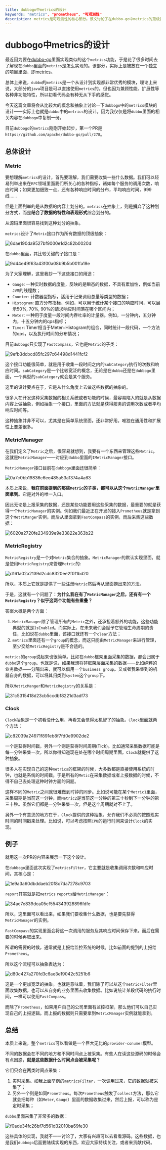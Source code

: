 ```yaml
---
title: dubbogo中metrics的设计
keywords: "metrics", "prometheus", "可观测性"
description: metrics是可观测性的核心部分。该文讨论了在dubbo-go中metrics的顶级抽象，通过Prometheus为例子揭示了如何采集和上报数据。
---
```


# dubbogo中metrics的设计
最近因为要在[dubbo-go](https://github.com/apache/dubbo-go/)里面实现类似的这个`metrics`功能，于是花了很多时间去了解现在`dubbo`里面的`metrics`是怎么实现的。该部分，实际上是被放在一个独立的项目里面，即[metrics](https://github.com/alibaba/metrics.git)。

总体上来说，`dubbo`的`metrics`是一个从设计到实现都非常优秀的模块，理论上来说，大部分的`java`项目是可以直接使用`metrics`的。但也因为兼顾性能、扩展性等各种非功能特性，所以初看代码会有种无从下手的感觉。

今天这篇文章将会从比较大的概念和抽象上讨论一下`dubbogo`中的`metrics`模块的设计——实际上也就是`dubbo`中的`metrics`的设计。因为我仅仅是将`dubbo`里面的相关内容在`dubbogo`中复制一份。

目前`dubbogo`的`metrics`刚刚开始起步，第一个PR是`https://github.com/apache/dubbo-go/pull/278`。

## 总体设计

### Metric

要想理解`metrics`的设计，首先要理解，我们需要收集一些什么数据。我们可以轻易列举出来在`RPC`领域里面我们所关心的各种指标，诸如每个服务的调用次数，响应时间；如果更加细致一点，还有各种响应时间的分布，平均响应时间，999线……

但是上面列举的是从数据的内容上划分的。`metrics`在抽象上，则是摒弃了这种划分方式，而是**结合了数据的特性和表现形式**综合划分的。

从源码里面很容易找到这种划分的抽象。

`metrics`设计了`Metric`接口作为所有数据的顶级抽象：

![6dae190da9527bf9000e1d2c82b0020d](../../img/blog/dubbogo-metrics-design-implementation.resources/88BFAACF-DF73-43EE-A2A2-2B2B29E774DF.png)

在`dubbo`里面，其比较关键的子接口是：

![9d44e49f63a43f00a08b9b5b001fa18e](../../img/blog/dubbogo-metrics-design-implementation.resources/5005C490-06DE-4591-AC0A-2CB7AF5B7B16.png)

为了大家理解，这里我抄一下这些接口的用途：
- `Gauge`: 一种实时数据的度量，反映的是瞬态的数据，不具有累加性，例如当前`JVM`的线程数；
- `Counter`: 计数器型指标，适用于记录调用总量等类型的数据；
- `Histogram`: 直方分布指标，例如，可以用于统计某个接口的响应时间，可以展示50%, 70%, 90%的请求响应时间落在哪个区间内；
- `Meter`: 一种用于度量一段时间内吞吐率的计量器。例如，一分钟内，五分钟内，十五分钟内的qps指标；
- `Timer`: Timer相当于Meter+Histogram的组合，同时统计一段代码，一个方法的qps，以及执行时间的分布情况；

目前`dubbogo`只实现了`FastCompass`，它也是`Metric`的子类：

![9efb3dcbcd85fc297c64498d1441fcf2](../../img/blog/dubbogo-metrics-design-implementation.resources/29B3D035-5E7C-4255-AD3F-2AC708613E2E.png)

这个接口功能很简单，就是用于收集一段时间之内的`subCategory`执行的次数和响应时间。`subCategory`是一个比较宽泛的概念，无论是在`dubbo`还是在`dubbogo`里面，一个典型的`subCategory`就会是某个服务。

这里的设计要点在于，它是从什么角度上去做这些数据的抽象的。

很多人在开发这种采集数据的相关系统或者功能的时候，最容易陷入的就是从数据内容上做抽象，例如抽象一个接口，里面的方法就是获得服务的调用次数或者平均响应时间等。

这种抽象并非不可以，尤其是在简单系统里面，还非常好用。唯独在通用性和扩展性上要差很多。


### MetricManager

在我们定义了`Metric`之后，很容易就想到，我要有一个东西来管理这些`Metric`。这就是`MetricManager`——对应到`dubbo`里面的`IMetricManager`接口。

`MetricManager`接口目前在`dubbogo`里面还很简单：

![0a7c0bb19836c6ee485a53a1374a4a63](../../img/blog/dubbogo-metrics-design-implementation.resources/C86E3808-33CC-4E8C-9C6C-76028DFD9F02.png)

本质上来说，**我在前面提到的那些`Metric`的子类，都可以从这个`MetricManager`里面拿到**。它是对外的唯一入口。

因此无论是上报采集的数据，还是某些功能要用这些采集的数据，最重要的就是获得一个`MetricManager`的实例。例如我们最近正在开发的接入`Prometheus`就是拿到这个`MetriManger`实例，而后从里面拿到`FastCompass`的实例，而后采集这些数据：

![6020a2720fe234939e9e33822e363b22](../../img/blog/dubbogo-metrics-design-implementation.resources/6E9950E9-2660-4320-85C9-AC37F3FC91A2.png)


### MetricRegistry

`MetricRegistry`是一个对`Metric`集合的抽象。`MetricManager`的默认实现里面，就是使用`MetricRegistry`来管理`Metric`的:

![d161a02a2139d2cdc8320ee2f0f1bd20](../../img/blog/dubbogo-metrics-design-implementation.resources/A3407C69-FC94-468A-90AC-440671C8CED9.png)

所以，本质上它就是提供了一些注册`Metric`然后再从里面捞出来的方法。

于是，这就有一个问题了：**为什么我在有了`MetricManager`之后，还有有一个`MetricRegistry`？似乎这两个功能有些重叠？**

答案大概是两个方面：
1. `MetricManager`除了管理所有的`Metric`之外，还承担着额外的功能，这些功能典型的就是`IsEnabled`。而实际上，在未来我们会赋予它管理生命周期的责任，比如说在`dubbo`里面，该接口就还有一个`clear`方法；
2. `metrics`里面还有一个`group`的概念，而这只能由`MetricManager`来进行管理，至少交给`MetricRegistry`是不合适的。

`metrics`的`group`说起来也很简单。比如在`dubbo`框架里面采集的数据，都会归属于`dubbo`这个`group`。也就是说，如果我想将非框架层面采集的数据——比如纯粹的业务数据——分隔出来，就可以借用一个`business group`。又或者我采集到的机器自身的数据，可以将其归类到`system`这个`group`下。

所以`MetricManger`和`MetricRegistry`的关系是：

![31c5315418d23cb5ccdbf8221d3adf73](../../img/blog/dubbogo-metrics-design-implementation.resources/F2BB669C-E80F-4111-830B-A1550ECA05A4.png)

### Clock

`Clock`抽象是一个初看没什么用，再看又会觉得太机智了的抽象。`Clock`里面就两个方法：

![c82039a24971f891eb8f7fd0e9902de2](../../img/blog/dubbogo-metrics-design-implementation.resources/0458EEEC-3D3A-48DD-AF6D-FBEECB12BAAB.png)

一个是获得时间戳，另外一个则是获得时间周期(Tick)。比如通常采集数据可能是每一分钟采集一次，所以你得知道现在处在哪个时间周期里面。`Clock`就提供了这种抽象。

很多人在实现自己的这种`metrics`的框架的时候，大多数都是直接使用系统的时钟，也就是系统的时间戳。于是所有的`Metic`在采集数据或者上报数据的时候，不得不自己去处理这种时钟方面的问题。

这样不同的`Metric`之间就很难做到时钟的同步。比如说可能在某个`Metric1`里面，采集周期是当前这一分钟，而`Metric2`是当前这一分钟的第三十秒到下一分钟的第三十秒。虽然它们都是一分钟采集一次，但是这个周期就对不上了。

另外一个有意思的地方在于，`Clock`提供的这种抽象，允许我们不必真的按照现实时间的时间戳来处理。比如说，可以考虑按照`CPU`的运行时间来设计`Clock`的实现。

## 例子

就用这一次PR的内容来展示一下这个设计。

在`dubbogo`里面这次实现了`metricsFilter`，它主要就是收集调用次数和响应时间，其核心是：

![1e9a3a60dbddaeb20f8c7da7278c9703](../../img/blog/dubbogo-metrics-design-implementation.resources/CA2B8545-71EA-4BC1-BD0F-2576E194641A.png)

`report`其实就是把`metrics` `reports`给`MetricManager`：

![34ac7e839dca05cf554343928896fdfe](../../img/blog/dubbogo-metrics-design-implementation.resources/FDB62C61-4010-4731-9F71-214E9A822647.png)

所以，这里面可以看出来，如果我们要收集什么数据，也是要先获得`MetricManager`的实例。

`FastCompass`的实现里面会将这一次调用的服务及其响应时间保存下来。而后在需要的时候再取出来。

所谓的需要的时候，通常就是上报给监控系统的时候。比如前面的提到的上报给`Prometheus`。

所以这个流程可以抽象表达为：

![d80c427a270fd3c6ae3e19042c5251b6](../../img/blog/dubbogo-metrics-design-implementation.resources/06C23FEB-1175-4515-979A-35BC1083EEA2.png)

这是一个更加宽泛的抽象。也就是意味着，我们除了可以从这个`metricFilter`里面收集数据，也可以从自身的业务里面去收集数据。比如说统计某段代码的执行时间，一样可以使用`FastCompass`。

而除了`Prometheus`，如果用户自己的公司里面有监控框架，那么他们可以自己实现自己的上报逻辑。而上报的数据则只需要拿到`MetricManager`实例就能拿到。

## 总结

本质上来说，整个`metrics`可以看做是一个巨大无比的`provider-conumer`模型。

不同的数据会在不同的地方和不同时间点上被采集。有些人在读这些源码的时候会有点困惑，**就是这些数据什么时间点会被采集呢？**

它们只会在两类时间点采集：
1. 实时采集。如我上面举例的`metricsFilter`，一次调用过来，它的数据就被采集了；
2. 另外一个则是如同`Prometheus`。每次`Prometheus`触发了`collect`方法，那么它就会把每种（如`Meter`, `Gauge`）里面的数据收集过来，然后上报，可以称为是定时采集；

`dubbo`里面采集了非常多的数据：

![f0ade34fc26bf7d561d32010ba69fe30](../../img/blog/dubbogo-metrics-design-implementation.resources/E388EA3B-9C62-4202-9AAD-7C2D95FAD08A.png)

这些具体的实现，我就不一一讨论了，大家有兴趣可以去看看源码。这些数据，也是我们`dubbogo`后面要陆续实现的东西，欢迎大家持续关注，或者来贡献代码。